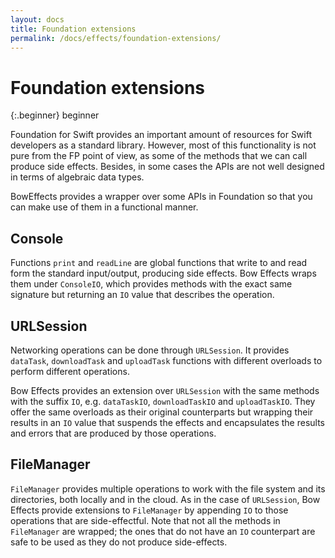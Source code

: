 ```yaml
---
layout: docs
title: Foundation extensions
permalink: /docs/effects/foundation-extensions/
---
```


# Foundation extensions
 
 {:.beginner}
 beginner
 
 Foundation for Swift provides an important amount of resources for Swift developers as a standard library. However, most of this functionality is not pure from the FP point of view, as some of the methods that we can call produce side effects. Besides, in some cases the APIs are not well designed in terms of algebraic data types.
 
 BowEffects provides a wrapper over some APIs in Foundation so that you can make use of them in a functional manner.
 
## Console
 
 Functions `print` and `readLine` are global functions that write to and read form the standard input/output, producing side effects. Bow Effects wraps them under `ConsoleIO`, which provides methods with the exact same signature but returning an `IO` value that describes the operation.
 
## URLSession
 
 Networking operations can be done through `URLSession`. It provides `dataTask`, `downloadTask` and `uploadTask` functions with different overloads to perform different operations.
 
 Bow Effects provides an extension over `URLSession` with the same methods with the suffix `IO`, e.g. `dataTaskIO`, `downloadTaskIO` and `uploadTaskIO`. They offer the same overloads as their original counterparts but wrapping their results in an `IO` value that suspends the effects and encapsulates the results and errors that are produced by those operations.
 
## FileManager
 
 `FileManager` provides multiple operations to work with the file system and its directories, both locally and in the cloud. As in the case of `URLSession`, Bow Effects provide extensions to `FileManager` by appending `IO` to those operations that are side-effectful. Note that not all the methods in `FileManager` are wrapped; the ones that do not have an `IO` counterpart are safe to be used as they do not produce side-effects.
